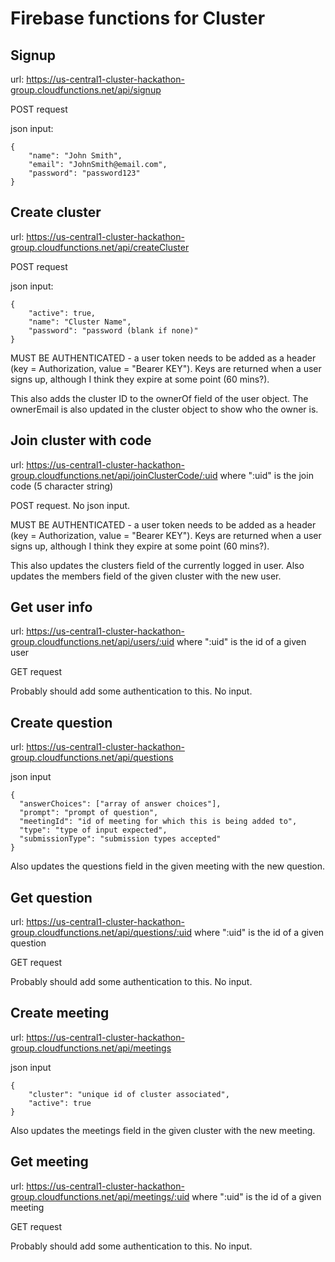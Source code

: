 # Firebase functions for Cluster

## Signup
url:  https://us-central1-cluster-hackathon-group.cloudfunctions.net/api/signup

POST request

json input:
```
{
	"name": "John Smith",
	"email": "JohnSmith@email.com",
	"password": "password123"
}
```

## Create cluster
url: https://us-central1-cluster-hackathon-group.cloudfunctions.net/api/createCluster

POST request

json input:
```
{
	"active": true,
	"name": "Cluster Name",
	"password": "password (blank if none)"
}
```

MUST BE AUTHENTICATED - a user token needs to be added as a header (key = Authorization, value = "Bearer KEY"). Keys are returned when a user signs up, although I think they expire at some point (60 mins?).

This also adds the cluster ID to the ownerOf field of the user object. The ownerEmail is also updated in the cluster object to show who the owner is.

## Join cluster with code
url: https://us-central1-cluster-hackathon-group.cloudfunctions.net/api/joinClusterCode/:uid where ":uid" is the join code (5 character string)


POST request. No json input.

MUST BE AUTHENTICATED - a user token needs to be added as a header (key = Authorization, value = "Bearer KEY"). Keys are returned when a user signs up, although I think they expire at some point (60 mins?).

This also updates the clusters field of the currently logged in user. Also updates the members field of the given cluster with the new user.

## Get user info
url: https://us-central1-cluster-hackathon-group.cloudfunctions.net/api/users/:uid where ":uid" is the id of a given user

GET request

Probably should add some authentication to this. No input.

## Create question
url: https://us-central1-cluster-hackathon-group.cloudfunctions.net/api/questions

json input
```
{
  "answerChoices": ["array of answer choices"],
  "prompt": "prompt of question",
  "meetingId": "id of meeting for which this is being added to",
  "type": "type of input expected",
  "submissionType": "submission types accepted"
}
```

Also updates the questions field in the given meeting with the new question.

## Get question
url: https://us-central1-cluster-hackathon-group.cloudfunctions.net/api/questions/:uid where ":uid" is the id of a given question

GET request

Probably should add some authentication to this. No input.

## Create meeting
url: https://us-central1-cluster-hackathon-group.cloudfunctions.net/api/meetings

json input
```
{
	"cluster": "unique id of cluster associated",
	"active": true
}
```

Also updates the meetings field in the given cluster with the new meeting.

## Get meeting
url: https://us-central1-cluster-hackathon-group.cloudfunctions.net/api/meetings/:uid where ":uid" is the id of a given meeting

GET request

Probably should add some authentication to this. No input.
